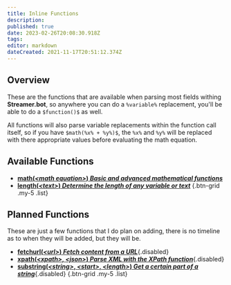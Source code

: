 ```yaml
---
title: Inline Functions
description: 
published: true
date: 2023-02-26T20:08:30.918Z
tags: 
editor: markdown
dateCreated: 2021-11-17T20:51:12.374Z
---
```


## Overview

These are the functions that are available when parsing most fields withing **Streamer.bot**, so anywhere you can do a `%variable%` replacement, you'll be able to do a `$function()$` as well.

All functions will also parse variable replacements within the function call itself, so if you have `$math(%x% + %y%)$`, the `%x%` and `%y%` will be replaced with there appropriate values before evaluating the math equation.

## Available Functions

* [<i class="mdi mdi-math-integral-box primary--text"></i> **<span>math(<i>&lt;math equation&gt;</i>)</span> *Basic and advanced mathematical functions***](/Inline-Functions/Math)
* [<i class="mdi mdi-format-text-rotation-none primary--text"></i> **<span>length(<i>&lt;text&gt;</i>)</span> *Determine the length of any variable or text***](/Inline-Functions/Length)
{.btn-grid .my-5 .list}

## Planned Functions

These are just a few functions that I do plan on adding, there is no timeline as to when they will be added, but they will be.

* [<i class="mdi mdi-google-chrome primary--text"></i> **<span>fetchurl(<i>&lt;url&gt;</i>)</span> *Fetch content from a URL***](/Inline-Functions/Fetchurl){.disabled}
* [<i class="mdi mdi-xml primary--text"></i> **<span>xpath(<i>&lt;xpath&gt;</i>, <i>&lt;json&gt;</i>)</span> *Parse XML with the XPath function***](/Inline-Functions/XPath){.disabled}
* [<i class="mdi mdi-format-horizontal-align-center primary--text"></i> **<span>substring(<i>&lt;string&gt;</i>, <i>&lt;start&gt;</i>, <i>&lt;length&gt;</i>)</span> *Get a certain part of a string***](/Inline-Functions/Substring){.disabled}
{.btn-grid .my-5 .list}
